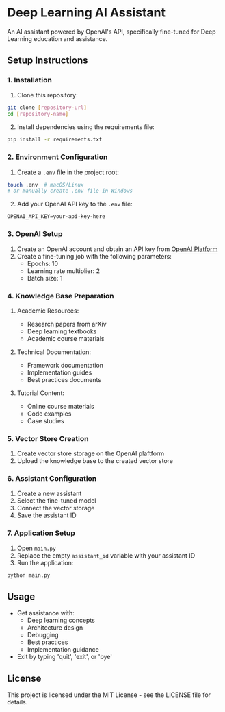 # Deep Learning AI Assistant

An AI assistant powered by OpenAI's API, specifically fine-tuned for Deep Learning education and assistance.

## Setup Instructions

### 1. Installation

1. Clone this repository:
```bash
git clone [repository-url]
cd [repository-name]
```

2. Install dependencies using the requirements file:
```bash
pip install -r requirements.txt
```

### 2. Environment Configuration

1. Create a `.env` file in the project root:
```bash
touch .env  # macOS/Linux
# or manually create .env file in Windows
```

2. Add your OpenAI API key to the `.env` file:
```
OPENAI_API_KEY=your-api-key-here
```


### 3. OpenAI Setup

1. Create an OpenAI account and obtain an API key from [OpenAI Platform](https://platform.openai.com/)
2. Create a fine-tuning job with the following parameters:
   - Epochs: 10
   - Learning rate multiplier: 2
   - Batch size: 1

### 4. Knowledge Base Preparation
1. Academic Resources:
   - Research papers from arXiv
   - Deep learning textbooks
   - Academic course materials

2. Technical Documentation:
   - Framework documentation
   - Implementation guides
   - Best practices documents

3. Tutorial Content:
   - Online course materials
   - Code examples
   - Case studies

### 5. Vector Store Creation
1. Create vector store storage on the OpenAI plaftform
2. Upload the knowledge base to the created vector store

### 6. Assistant Configuration
1. Create a new assistant
2. Select the fine-tuned model
3. Connect the vector storage
4. Save the assistant ID

### 7. Application Setup
1. Open `main.py`
2. Replace the empty `assistant_id` variable with your assistant ID
3. Run the application:
```bash
python main.py
```

## Usage
- Get assistance with:
  - Deep learning concepts
  - Architecture design
  - Debugging
  - Best practices
  - Implementation guidance
- Exit by typing 'quit', 'exit', or 'bye'

## License
This project is licensed under the MIT License - see the LICENSE file for details.
